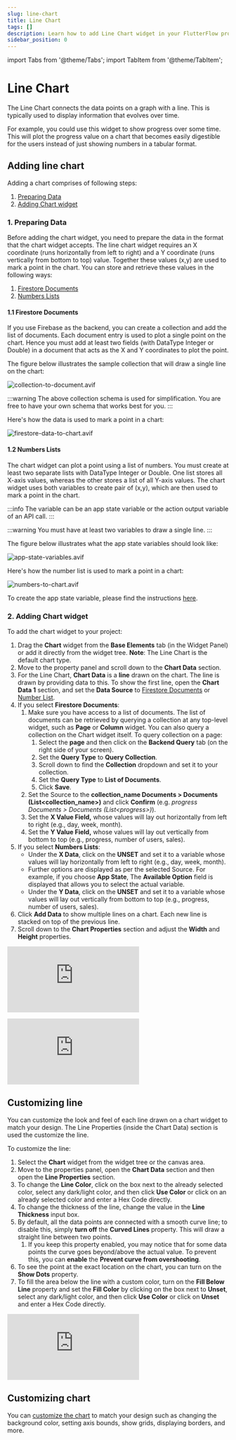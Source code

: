 ```yaml
---
slug: line-chart
title: Line Chart
tags: []
description: Learn how to add Line Chart widget in your FlutterFlow project.
sidebar_position: 0
---
```

import Tabs from '@theme/Tabs';
import TabItem from '@theme/TabItem';

# Line Chart

The Line Chart connects the data points on a graph with a line. This is typically used to display information that evolves over time.

For example, you could use this widget to show progress over some time. This will plot the progress value on a chart that becomes easily digestible for the users instead of just showing numbers in a tabular format.

## Adding line chart

Adding a chart comprises of following steps:

1. [Preparing Data](#1-preparing-data)
2. [Adding Chart widget](#2-adding-chart-widget)

### 1. Preparing Data

Before adding the chart widget, you need to prepare the data in the format that the chart widget accepts. The line chart widget requires an X coordinate (runs horizontally from left to right) and a Y coordinate (runs vertically from bottom to top) value. Together these values (x,y) are used to mark a point in the chart. You can store and retrieve these values in the following ways:

1. [Firestore Documents](#11-firestore-documents)
2. [Numbers Lists](#12-numbers-lists)

#### 1.1 Firestore Documents

If you use Firebase as the backend, you can create a collection and add the list of documents. Each document entry is used to plot a single point on the chart. Hence you must add at least two fields (with DataType Integer or Double) in a document that acts as the X and Y coordinates to plot the point.

The figure below illustrates the sample collection that will draw a single line on the chart:

![collection-to-document.avif](../imgs/collection-to-document.avif)

:::warning
The above collection schema is used for simplification. You are free to have your own schema that works best for you.
:::

Here's how the data is used to mark a point in a chart:

![firestore-data-to-chart.avif](../imgs/firestore-data-to-chart.avif)


#### 1.2 Numbers Lists

The chart widget can plot a point using a list of numbers. You must create at least two separate lists with DataType Integer or Double. One list stores all X-axis values, whereas the other stores a list of all Y-axis values. The chart widget uses both variables to create pair of (x,y), which are then used to mark a point in the chart.

:::info
The variable can be an app state variable or the action output variable of an API call.
:::

:::warning
You must have at least two variables to draw a single line.
:::

The figure below illustrates what the app state variables should look like:

![app-state-variables.avif](../imgs/app-state-variables.avif)

Here's how the number list is used to mark a point in a chart:

![numbers-to-chart.avif](../imgs/numbers-to-chart.avif)

To create the app state variable, please find the instructions [here](../../../../../resources/data-representation/app-state#create-app-state-variable).

### 2. Adding Chart widget

To add the chart widget to your project:

1. Drag the **Chart** widget from the **Base Elements** tab (in the Widget Panel) or add it directly from the widget tree. **Note**: The Line Chart is the default chart type.
2. Move to the property panel and scroll down to the **Chart Data** section.
3. For the Line Chart, **Chart Data** is a **line** drawn on the chart. The line is drawn by providing data to this. To show the first line, open the **Chart Data 1** section, and set the **Data Source** to [Firestore Documents](#11-firestore-documents) or [Number List](#12-numbers-lists).
4. If you select **Firestore Documents**:
    1. Make sure you have access to a list of documents. The list of documents can be retrieved by querying a collection at any top-level widget, such as **Page** or **Column** widget. You can also query a collection on the Chart widget itself. To query collection on a page:
        1. Select the **page** and then click on the **Backend Query** tab (on the right side of your screen).
        2. Set the **Query Type** to **Query Collection**.
        3. Scroll down to find the **Collection** dropdown and set it to your collection.
        4. Set the **Query Type** to **List of Documents**.
        5. Click **Save**.
    2. Set the Source to the **collection_name Documents > Documents (List\<collection_name\>)** and click **Confirm** (e.g. *progress Documents > Documents (List\<progress\>)*).
    3. Set the **X Value Field,** whose values will lay out horizontally from left to right (e.g., day, week, month).
    4. Set the **Y Value Field,** whose values will lay out vertically from bottom to top (e.g., progress, number of users, sales).
5. If you select **Numbers Lists**:
    - Under the **X Data**, click on the **UNSET** and set it to a variable whose values will lay horizontally from left to right (e.g., day, week, month).
    - Further options are displayed as per the selected Source. For example, if you choose **App State**, The **Available Option** field is displayed that allows you to select the actual variable.
    - Under the **Y Data**, click on the **UNSET** and set it to a variable whose values will lay out vertically from bottom to top (e.g., progress, number of users, sales).
6. Click **Add Data** to show multiple lines on a chart. Each new line is stacked on top of the previous line.
7. Scroll down to the **Chart Properties** section and adjust the **Width** and **Height** properties.

<Tabs>
<TabItem value="1" label="Using Firestore Documents" default>
<div style={{
    position: 'relative',
    paddingBottom: 'calc(56.67989417989418% + 41px)', // Keeps the aspect ratio and additional padding
    height: 0,
    width: '100%'}}>
    <iframe 
        src="https://demo.arcade.software/jBiBLmk9AFoouUkbT9DI?embed&show_copy_link=true"
        title=""
        style={{
            position: 'absolute',
            top: 0,
            left: 0,
            width: '100%',
            height: '100%',
            colorScheme: 'light'
        }}
        frameborder="0"
        loading="lazy"
        webkitAllowFullScreen
        mozAllowFullScreen
        allowFullScreen
        allow="clipboard-write">
    </iframe>
</div>
<p></p>
</TabItem>
<TabItem value="2" label="Using Numbers Lists">
<div style={{
    position: 'relative',
    paddingBottom: 'calc(56.67989417989418% + 41px)', // Keeps the aspect ratio and additional padding
    height: 0,
    width: '100%'}}>
    <iframe 
        src="https://demo.arcade.software/PwQ7sftkadvndWwygzvV?embed&show_copy_link=true"
        title=""
        style={{
            position: 'absolute',
            top: 0,
            left: 0,
            width: '100%',
            height: '100%',
            colorScheme: 'light'
        }}
        frameborder="0"
        loading="lazy"
        webkitAllowFullScreen
        mozAllowFullScreen
        allowFullScreen
        allow="clipboard-write">
    </iframe>
</div>
<p></p>
</TabItem>
</Tabs>

## Customizing line

You can customize the look and feel of each line drawn on a chart widget to match your design. The Line Properties (inside the Chart Data) section is used the customize the line.

To customize the line:

1. Select the **Chart** widget from the widget tree or the canvas area.
2. Move to the properties panel, open the **Chart Data** section and then open the **Line Properties** section.
3. To change the **Line Color**, click on the box next to the already selected color, select any dark/light color, and then click **Use Color** or click on an already selected color and enter a Hex Code directly.
4. To change the thickness of the line, change the value in the **Line Thickness** input box.
5. By default, all the data points are connected with a smooth curve line; to disable this, simply **turn off** the **Curved Lines** property. This will draw a straight line between two points.
    1. If you keep this property enabled, you may notice that for some data points the curve goes beyond/above the actual value. To prevent this, you can **enable** the **Prevent curve from overshooting**.
6. To see the point at the exact location on the chart, you can turn on the **Show Dots** property.
7. To fill the area below the line with a custom color, turn on the **Fill Below Line** property and set the **Fill Color** by clicking on the box next to **Unset**, select any dark/light color, and then click **Use Color** or click on **Unset** and enter a Hex Code directly.


<div style={{
    position: 'relative',
    paddingBottom: 'calc(56.67989417989418% + 41px)', // Keeps the aspect ratio and additional padding
    height: 0,
    width: '100%'}}>
    <iframe 
        src="https://demo.arcade.software/Ms3ejwsJ1ey6zrrZUnVT?embed&show_copy_link=true"
        title=""
        style={{
            position: 'absolute',
            top: 0,
            left: 0,
            width: '100%',
            height: '100%',
            colorScheme: 'light'
        }}
        frameborder="0"
        loading="lazy"
        webkitAllowFullScreen
        mozAllowFullScreen
        allowFullScreen
        allow="clipboard-write">
    </iframe>
</div>
<p></p>

## Customizing chart

You can [customize the chart](chart.md#customizing-chart) to match your design such as changing the background color, setting axis bounds, show grids, displaying borders, and more.